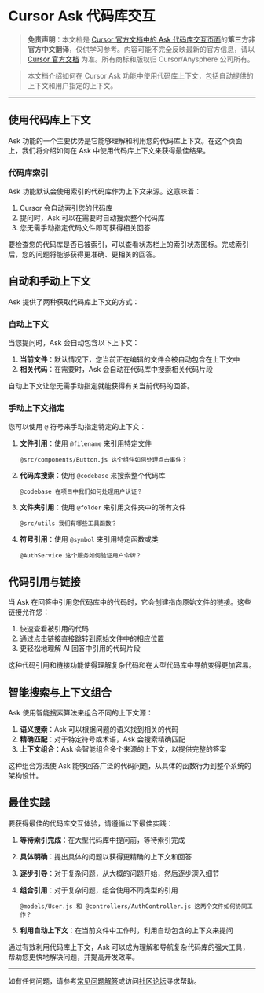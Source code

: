# Cursor Ask 代码库交互

> **免责声明**：本文档是 [Cursor 官方文档中的 Ask 代码库交互页面](https://docs.cursor.com/chat/with-codebase)的**第三方非官方中文翻译**，仅供学习参考。内容可能不完全反映最新的官方信息，请以 [Cursor 官方文档](https://docs.cursor.com) 为准。所有商标和版权归 Cursor/Anysphere 公司所有。

> 本文档介绍如何在 Cursor Ask 功能中使用代码库上下文，包括自动提供的上下文和用户指定的上下文。

---

## 使用代码库上下文

Ask 功能的一个主要优势是它能够理解和利用您的代码库上下文。在这个页面上，我们将介绍如何在 Ask 中使用代码库上下文来获得最佳结果。

### 代码库索引

Ask 功能默认会使用索引的代码库作为上下文来源。这意味着：

1. Cursor 会自动索引您的代码库
2. 提问时，Ask 可以在需要时自动搜索整个代码库
3. 您无需手动指定代码文件即可获得相关回答

要检查您的代码库是否已被索引，可以查看状态栏上的索引状态图标。完成索引后，您的问题将能够获得更准确、更相关的回答。

## 自动和手动上下文

Ask 提供了两种获取代码库上下文的方式：

### 自动上下文

当您提问时，Ask 会自动包含以下上下文：

1. **当前文件**：默认情况下，您当前正在编辑的文件会被自动包含在上下文中
2. **相关代码**：在需要时，Ask 会自动在代码库中搜索相关代码片段

自动上下文让您无需手动指定就能获得有关当前代码的回答。

### 手动上下文指定

您可以使用 `@` 符号来手动指定特定的上下文：

1. **文件引用**：使用 `@filename` 来引用特定文件
   ```
   @src/components/Button.js 这个组件如何处理点击事件？
   ```

2. **代码库搜索**：使用 `@codebase` 来搜索整个代码库
   ```
   @codebase 在项目中我们如何处理用户认证？
   ```

3. **文件夹引用**：使用 `@folder` 来引用文件夹中的所有文件
   ```
   @src/utils 我们有哪些工具函数？
   ```

4. **符号引用**：使用 `@symbol` 来引用特定函数或类
   ```
   @AuthService 这个服务如何验证用户令牌？
   ```

## 代码引用与链接

当 Ask 在回答中引用您代码库中的代码时，它会创建指向原始文件的链接。这些链接允许您：

1. 快速查看被引用的代码
2. 通过点击链接直接跳转到原始文件中的相应位置
3. 更轻松地理解 AI 回答中引用的代码片段

这种代码引用和链接功能使得理解复杂代码和在大型代码库中导航变得更加容易。

## 智能搜索与上下文组合

Ask 使用智能搜索算法来组合不同的上下文源：

1. **语义搜索**：Ask 可以根据问题的语义找到相关的代码
2. **精确匹配**：对于特定符号或术语，Ask 会搜索精确匹配
3. **上下文组合**：Ask 会智能组合多个来源的上下文，以提供完整的答案

这种组合方法使 Ask 能够回答广泛的代码问题，从具体的函数行为到整个系统的架构设计。

## 最佳实践

要获得最佳的代码库交互体验，请遵循以下最佳实践：

1. **等待索引完成**：在大型代码库中提问前，等待索引完成
2. **具体明确**：提出具体的问题以获得更精确的上下文和回答
3. **逐步引导**：对于复杂问题，从大概的问题开始，然后逐步深入细节
4. **组合引用**：对于复杂问题，组合使用不同类型的引用
   ```
   @models/User.js 和 @controllers/AuthController.js 这两个文件如何协同工作？
   ```

5. **利用自动上下文**：在当前文件中工作时，利用自动包含的上下文来提问

通过有效利用代码库上下文，Ask 可以成为理解和导航复杂代码库的强大工具，帮助您更快地解决问题，并提高开发效率。

---

如有任何问题，请参考[常见问题解答](/ai/cursor/faq)或访问[社区论坛](https://forum.cursor.com)寻求帮助。 

